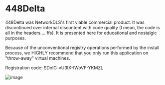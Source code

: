 # 448Delta
448Delta was NetworkDLS's first viable commercial product. It was discontinued over internal discontent with code quality (I mean, the code is all in the headers.... ffs). It is presented here for educational and nostalgic purposes.

Because of the unconventional registry operations performed by the install process, we HIGHLY recommend that you only run this application on "throw-away" virtual machines.

Registration code: SDoIG-vU3IX-IWoVF-YKMZL

![image](https://github.com/NTDLS/448Delta/assets/11428567/c8fff96a-693d-406a-bf5d-214e429a8b27)

